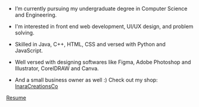 * I’m currently pursuing my undergraduate degree in Computer Science and Engineering. 
* I'm interested in front end web development, UI/UX design, and problem solving. 
* Skilled in Java, C++, HTML, CSS and versed with Python and JavaScript.
* Well versed with designing softwares like Figma, Adobe Photoshop and Illustrator, CorelDRAW and Canva.

* And a small business owner as well :) Check out my shop: [InaraCreationsCo](https://www.inaracreationsco.com/)
 
[Resume](https://purvigujar.github.io/purvigujar/purvigujar/Purvi_Gujar.pdf)
